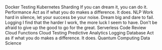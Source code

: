 Docker Testing Kubernetes Sharding If you can dream it, you can do it. Performance Act as if what you do makes a difference. It does. NLP Work hard in silence, let your success be your noise. Dream big and dare to fail. Logging I find that the harder I work, the more luck I seem to have.
Don't be afraid to give up the good to go for the great. Serverless Code Review Cloud Functions Cloud Testing Predictive Analytics Logging Database Act as if what you do makes a difference. It does. Quantum Computing Data Science
